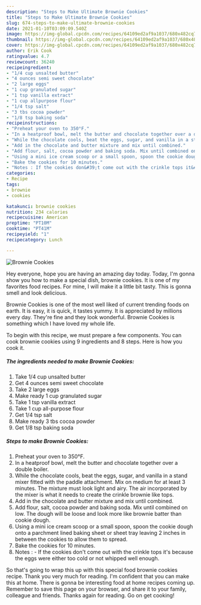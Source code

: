 ```yaml
---
description: "Steps to Make Ultimate Brownie Cookies"
title: "Steps to Make Ultimate Brownie Cookies"
slug: 674-steps-to-make-ultimate-brownie-cookies
date: 2021-01-10T03:09:09.540Z
image: https://img-global.cpcdn.com/recipes/64109ed2af9a1037/680x482cq70/brownie-cookies-recipe-main-photo.jpg
thumbnail: https://img-global.cpcdn.com/recipes/64109ed2af9a1037/680x482cq70/brownie-cookies-recipe-main-photo.jpg
cover: https://img-global.cpcdn.com/recipes/64109ed2af9a1037/680x482cq70/brownie-cookies-recipe-main-photo.jpg
author: Erik Cook
ratingvalue: 4.7
reviewcount: 36240
recipeingredient:
- "1/4 cup unsalted butter"
- "4 ounces semi sweet chocolate"
- "2 large eggs"
- "1 cup granulated sugar"
- "1 tsp vanilla extract"
- "1 cup allpurpose flour"
- "1/4 tsp salt"
- "3 tbs cocoa powder"
- "1/8 tsp baking soda"
recipeinstructions:
- "Preheat your oven to 350°F."
- "In a heatproof bowl, melt the butter and chocolate together over a double boiler."
- "While the chocolate cools, beat the eggs, sugar, and vanilla in a stand mixer fitted with the paddle attachment. Mix on medium for at least 3 minutes. The mixture must look light and airy. The air incorporated by the mixer is what it needs to create the crinkle brownie like tops."
- "Add in the chocolate and butter mixture and mix until combined."
- "Add flour, salt, cocoa powder and baking soda. Mix until combined on low. The dough will be loose and look more like brownie batter than cookie dough."
- "Using a mini ice cream scoop or a small spoon, spoon the cookie dough onto a parchment lined baking sheet or sheet tray leaving 2 inches in between the cookies to allow them to spread."
- "Bake the cookies for 10 minutes."
- "Notes : If the cookies don&#39;t come out with the crinkle tops it&#39;s because the eggs were either too cold or not whipped well enough."
categories:
- Recipe
tags:
- brownie
- cookies

katakunci: brownie cookies 
nutrition: 234 calories
recipecuisine: American
preptime: "PT10M"
cooktime: "PT41M"
recipeyield: "1"
recipecategory: Lunch

---
```



![Brownie Cookies](https://img-global.cpcdn.com/recipes/64109ed2af9a1037/680x482cq70/brownie-cookies-recipe-main-photo.jpg)

Hey everyone, hope you are having an amazing day today. Today, I'm gonna show you how to make a special dish, brownie cookies. It is one of my favorites food recipes. For mine, I will make it a little bit tasty. This is gonna smell and look delicious.

Brownie Cookies is one of the most well liked of current trending foods on earth. It is easy, it is quick, it tastes yummy. It is appreciated by millions every day. They're fine and they look wonderful. Brownie Cookies is something which I have loved my whole life.




To begin with this recipe, we must prepare a few components. You can cook brownie cookies using 9 ingredients and 8 steps. Here is how you cook it.

<!--inarticleads1-->

##### The ingredients needed to make Brownie Cookies:

1. Take 1/4 cup unsalted butter
1. Get 4 ounces semi sweet chocolate
1. Take 2 large eggs
1. Make ready 1 cup granulated sugar
1. Take 1 tsp vanilla extract
1. Take 1 cup all-purpose flour
1. Get 1/4 tsp salt
1. Make ready 3 tbs cocoa powder
1. Get 1/8 tsp baking soda




<!--inarticleads2-->

##### Steps to make Brownie Cookies:

1. Preheat your oven to 350°F.
1. In a heatproof bowl, melt the butter and chocolate together over a double boiler.
1. While the chocolate cools, beat the eggs, sugar, and vanilla in a stand mixer fitted with the paddle attachment. Mix on medium for at least 3 minutes. The mixture must look light and airy. The air incorporated by the mixer is what it needs to create the crinkle brownie like tops.
1. Add in the chocolate and butter mixture and mix until combined.
1. Add flour, salt, cocoa powder and baking soda. Mix until combined on low. The dough will be loose and look more like brownie batter than cookie dough.
1. Using a mini ice cream scoop or a small spoon, spoon the cookie dough onto a parchment lined baking sheet or sheet tray leaving 2 inches in between the cookies to allow them to spread.
1. Bake the cookies for 10 minutes.
1. Notes : - If the cookies don&#39;t come out with the crinkle tops it&#39;s because the eggs were either too cold or not whipped well enough.




So that's going to wrap this up with this special food brownie cookies recipe. Thank you very much for reading. I'm confident that you can make this at home. There is gonna be interesting food at home recipes coming up. Remember to save this page on your browser, and share it to your family, colleague and friends. Thanks again for reading. Go on get cooking!
